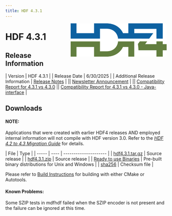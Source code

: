 ```yaml
---
title: HDF 4.3.1
---
```


<img alt="HDF4 Logo" align=right width=300 src="/assets/img/hdf4.png">

# HDF 4.3.1

## Release Information

| Version | HDF 4.3.1 |
| Release Date | 6/30/2025 |
| Additional Release Information | [Release Notes](https://github.com/HDFGroup/hdf4/tree/hdf4.3.1/release_notes/RELEASE.txt) | 
|| [Newsletter Announcement](https://www.hdfgroup.org/2025/06/release-of-hdf-4-3-1-newsletter-206/) | 
|| [Compatibility Report for 4.3.1 vs 4.3.0](https://github.com/HDFGroup/hdf4/releases/download/hdf4.3.1/hdf4.3.1-vs-hdf4.3.0-interface_compatibility_report.html)
|| [Compatibility Report for 4.3.1 vs 4.3.0 - Java-interface](https://github.com/HDFGroup/hdf4/releases/download/hdf4.3.1/hdf4.3.1-vs-hdf4.3.0-java-interface_compatibility_report.html) | 

## Downloads

#### NOTE:
Applications that were created with earlier HDF4 releases AND employed internal information will not compile with HDF version 3.0.  Refer to the [*HDF 4.2 to 4.3 Migration Guide*](https://github.com/HDFGroup/hdf4/blob/master/doc/HDF-4.2-to-4.3-migration.md) for details.

|  File  |  Type |
| ----- | ---- | --------------------- |
| [hdf4.3.1.tar.gz](https://github.com/HDFGroup/hdf4/archive/refs/tags/hdf4.3.1.tar.gz) | Source release   |
| [hdf4.3.1.zip](https://github.com/HDFGroup/hdf4/archive/refs/tags/hdf4.3.1.zip) | Source release    |
| [Ready to use Binaries](https://github.com/HDFGroup/hdf4/releases/tag/hdf4.3.1)  | Pre-built binary distributions for Unix and Windows |
| [sha256](https://github.com/HDFGroup/hdf4/releases/download/hdf4.3.1/sha256sums.txt) | Checksum file   |

Please refer to [Build Instructions](https://github.com/HDFGroup/hdf4/blob/hdf4.3.1/release_notes/INSTALL) for building with either CMake or Autotools.

#### Known Problems:
Some SZIP tests in mdfhdf failed when the SZIP encoder is not present and the failure can be ignored at this time.
